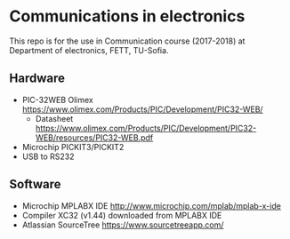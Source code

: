 # Communications in electronics
This repo is for the use in Communication course (2017-2018) at Department of electronics, FETT, TU-Sofia.

## Hardware 
* PIC-32WEB Olimex https://www.olimex.com/Products/PIC/Development/PIC32-WEB/
	* Datasheet https://www.olimex.com/Products/PIC/Development/PIC32-WEB/resources/PIC32-WEB.pdf
* Microchip PICKIT3/PICKIT2
* USB to RS232

## Software
* Microchip MPLABX IDE http://www.microchip.com/mplab/mplab-x-ide
* Compiler XC32 (v1.44) downloaded from MPLABX IDE
* Atlassian SourceTree https://www.sourcetreeapp.com/